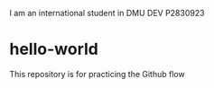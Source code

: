 I am an international student in DMU 
DEV  P2830923
# hello-world
This repository is for practicing the Github flow
